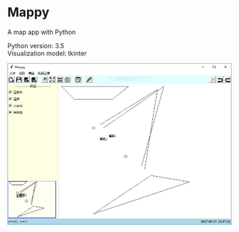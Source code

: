 # Mappy
A map app with Python

Python version: 3.5</br>
Visualization model: tkinter

![image](/GUI.JPG)
